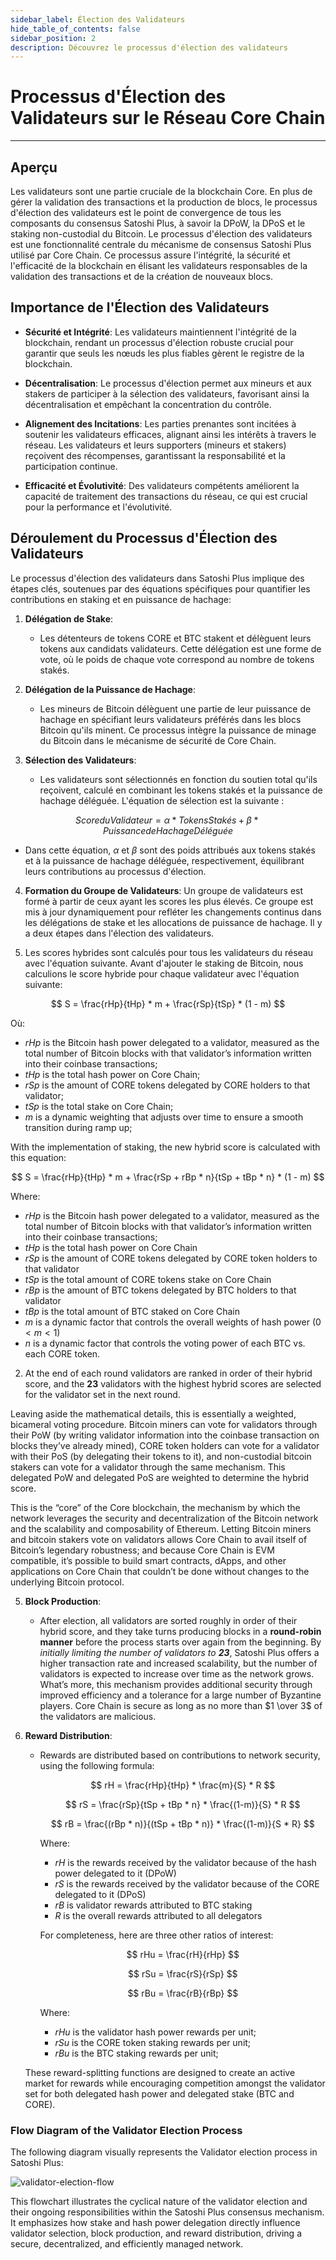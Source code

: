 ```yaml
---
sidebar_label: Élection des Validateurs
hide_table_of_contents: false
sidebar_position: 2
description: Découvrez le processus d'élection des validateurs
---
```


# Processus d'Élection des Validateurs sur le Réseau Core Chain

---

## Aperçu

Les validateurs sont une partie cruciale de la blockchain Core. En plus de gérer la validation des transactions et la production de blocs, le processus d'élection des validateurs est le point de convergence de tous les composants du consensus Satoshi Plus, à savoir la DPoW, la DPoS et le staking non-custodial du Bitcoin. Le processus d'élection des validateurs est une fonctionnalité centrale du mécanisme de consensus Satoshi Plus utilisé par Core Chain. Ce processus assure l'intégrité, la sécurité et l'efficacité de la blockchain en élisant les validateurs responsables de la validation des transactions et de la création de nouveaux blocs.

## Importance de l'Élection des Validateurs

- **Sécurité et Intégrité**: Les validateurs maintiennent l'intégrité de la blockchain, rendant un processus d'élection robuste crucial pour garantir que seuls les nœuds les plus fiables gèrent le registre de la blockchain.

- **Décentralisation**: Le processus d'élection permet aux mineurs et aux stakers de participer à la sélection des validateurs, favorisant ainsi la décentralisation et empêchant la concentration du contrôle.

- **Alignement des Incitations**: Les parties prenantes sont incitées à soutenir les validateurs efficaces, alignant ainsi les intérêts à travers le réseau. Les validateurs et leurs supporters (mineurs et stakers) reçoivent des récompenses, garantissant la responsabilité et la participation continue.

- **Efficacité et Évolutivité**: Des validateurs compétents améliorent la capacité de traitement des transactions du réseau, ce qui est crucial pour la performance et l'évolutivité.

## Déroulement du Processus d'Élection des Validateurs

Le processus d'élection des validateurs dans Satoshi Plus implique des étapes clés, soutenues par des équations spécifiques pour quantifier les contributions en staking et en puissance de hachage:

1. **Délégation de Stake**:
   - Les détenteurs de tokens CORE et BTC stakent et délèguent leurs tokens aux candidats validateurs. Cette délégation est une forme de vote, où le poids de chaque vote correspond au nombre de tokens stakés.

2. **Délégation de la Puissance de Hachage**:
   - Les mineurs de Bitcoin délèguent une partie de leur puissance de hachage en spécifiant leurs validateurs préférés dans les blocs Bitcoin qu'ils minent. Ce processus intègre la puissance de minage du Bitcoin dans le mécanisme de sécurité de Core Chain.

3. **Sélection des Validateurs**:
   - Les validateurs sont sélectionnés en fonction du soutien total qu'ils reçoivent, calculé en combinant les tokens stakés et la puissance de hachage déléguée. L'équation de sélection est la suivante :

$$
   Score du Validateur = \alpha * {Tokens Stakés} + \beta * {Puissance de Hachage Déléguée} 
$$

- Dans cette équation, $\alpha$ et $\beta$ sont des poids attribués aux tokens stakés et à la puissance de hachage déléguée, respectivement, équilibrant leurs contributions au processus d'élection.

4. **Formation du Groupe de Validateurs**:
   Un groupe de validateurs est formé à partir de ceux ayant les scores les plus élevés. Ce groupe est mis à jour dynamiquement pour refléter les changements continus dans les délégations de stake et les allocations de puissance de hachage. Il y a deux étapes dans l'élection des validateurs.

5. Les scores hybrides sont calculés pour tous les validateurs du réseau avec l'équation suivante. Avant d'ajouter le staking de Bitcoin, nous calculions le score hybride pour chaque validateur avec l'équation suivante:

$$
 S = \frac{rHp}{tHp} * m + \frac{rSp}{tSp} * (1 - m) 
$$

Où:

- $rHp$ is the Bitcoin hash power delegated to a validator, measured as the total number of Bitcoin blocks with that validator’s information written into their coinbase transactions;
- $tHp$ is the total hash power on Core Chain;
- $rSp$ is the amount of CORE tokens delegated by CORE holders to that validator;
- $tSp$ is the total stake on Core Chain;
- $m$ is a dynamic weighting that adjusts over time to ensure a smooth transition during ramp up;

With the implementation of staking, the new hybrid score is calculated with this equation:

$$
 S = \frac{rHp}{tHp} * m + \frac{rSp + rBp * n}{tSp + tBp * n} * (1 - m) 
$$

Where:

- $rHp$ is the Bitcoin hash power delegated to a validator, measured as the total number of Bitcoin blocks with that validator’s information written into their coinbase transactions;
- $tHp$ is the total hash power on Core Chain
- $rSp$ is the amount of CORE tokens delegated by CORE token holders to that validator
- $tSp$ is the total amount of CORE tokens stake on Core Chain
- $rBp$ is the amount of BTC tokens delegated by BTC holders to that validator
- $tBp$ is the total amount of BTC staked on Core Chain
- $m$ is a dynamic factor that controls the overall weights of hash power $(0 < m <1)$
- $n$ is a dynamic factor that controls the voting power of each BTC vs. each CORE token.

2. At the end of each round validators are ranked in order of their hybrid score, and the **23** validators with the highest hybrid scores are selected for the validator set in the next round.

Leaving aside the mathematical details, this is essentially a weighted, bicameral voting procedure. Bitcoin miners can vote for validators through their PoW (by writing validator information into the coinbase transaction on blocks they’ve already mined), CORE token holders can vote for a validator with their PoS (by delegating their tokens to it), and non-custodial bitcoin stakers can vote for a validator through the same mechanism. This delegated PoW and delegated PoS are weighted to determine the hybrid score.

This is the “core” of the Core blockchain, the mechanism by which the network leverages the security and decentralization of the Bitcoin network and the scalability and composability of Ethereum. Letting Bitcoin miners and bitcoin stakers vote on validators allows Core Chain to avail itself of Bitcoin’s legendary robustness; and because Core Chain is EVM compatible, it’s possible to build smart contracts, dApps, and other applications on Core Chain that couldn’t be done without changes to the underlying Bitcoin protocol.

5. **Block Production**:
   - After election, all validators are sorted roughly in order of their hybrid score, and they take turns producing blocks in a **round-robin manner** before the process starts over again from the beginning. By _initially limiting the number of validators to **23**_, Satoshi Plus offers a higher transaction rate and increased scalability, but the number of validators is expected to increase over time as the network grows. What’s more, this mechanism provides additional security through improved efficiency and a tolerance for a large number of Byzantine players. Core Chain is secure as long as no more than $1 \over 3$ of the validators are malicious.

6. **Reward Distribution**:

   - Rewards are distributed based on contributions to network security, using the following formula:

     $$
        rH = \frac{rHp}{tHp} * \frac{m}{S} * R
     $$

     $$
        rS = \frac{rSp}{tSp + tBp * n} * \frac{(1-m)}{S} * R
     $$

     $$
        rB = \frac{(rBp * n)}{(tSp + tBp * n)} * \frac{(1-m)}{S * R}
     $$

     Where:

     - $rH$ is the rewards received by the validator because of the hash power delegated to it (DPoW)
     - $rS$ is the rewards received by the validator because of the CORE delegated to it (DPoS)
     - $rB$ is validator rewards attributed to BTC staking
     - $R$ is the overall rewards attributed to all delegators

     For completeness, here are three other ratios of interest:

     $$
        rHu = \frac{rH}{rHp}
     $$

     $$
        rSu = \frac{rS}{rSp}
     $$

     $$
        rBu = \frac{rB}{rBp}
     $$

     Where:

     - $rHu$ is the validator hash power rewards per unit;
     - $rSu$ is the CORE token staking rewards per unit;
     - $rBu$ is the BTC staking rewards per unit;

   These reward-splitting functions are designed to create an active market for rewards while encouraging competition amongst the validator set for both delegated hash power and delegated stake (BTC and CORE).

### Flow Diagram of the Validator Election Process

The following diagram visually represents the Validator election process in Satoshi Plus:

![validator-election-flow](../../../../static/img/staoshi-plus/validator-election-flow.png)

This flowchart illustrates the cyclical nature of the validator election and their ongoing responsibilities within the Satoshi Plus consensus mechanism. It emphasizes how stake and hash power delegation directly influence validator selection, block production, and reward distribution, driving a secure, decentralized, and efficiently managed network.
